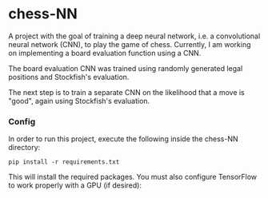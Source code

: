 # chess-NN

A project with the goal of training a deep neural network, i.e. a convolutional neural network (CNN),
to play the game of chess. Currently, I am working on implementing a board evaluation function using a CNN.

The board evaluation CNN was trained using randomly generated legal positions and Stockfish's evaluation.

The next step is to train a separate CNN on the likelihood that a move is "good", again using Stockfish's evaluation.

### Config

In order to run this project, execute the following inside the chess-NN directory:

```
pip install -r requirements.txt
```

This will install the required packages. You must also configure TensorFlow to work properly with a GPU (if desired):

